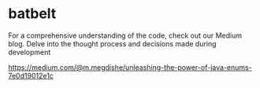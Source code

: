 # batbelt

For a comprehensive understanding of the code, check out our Medium blog. Delve into the thought process and decisions made during development

https://medium.com/@m.megdishe/unleashing-the-power-of-java-enums-7e0d19012e1c
